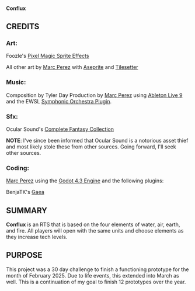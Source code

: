 #### Conflux

## CREDITS

### **Art**:
Foozle's [Pixel Magic Sprite Effects](https://foozlecc.itch.io/pixel-magic-sprite-effects)

All other art by [Marc Perez](https://github.com/mperez68) with [Aseprite](https://www.aseprite.org/) and [Tilesetter](https://www.tilesetter.org/)

### **Music**:
Composition by Tyler Day
Production by [Marc Perez](https://github.com/mperez68) using [Ableton Live 9](https://www.ableton.com/en/blog/live-9-7-available-now/) and the EWSL [Symphonic Orchestra Plugin](https://www.soundsonline.com/orchestral/symphonic-orchestra).

### **Sfx**:
Ocular Sound's [Complete Fantasy Collection](https://ocularsounds.com/products/the-complete-fantasy-collection?_pos=1&_psq=fantasy&_ss=e&_v=1.0)

**NOTE**: I've since been informed that Ocular Sound is a notorious asset thief and most likely stole these from other sources. Going forward, I'll seek other sources.

### **Coding**:
[Marc Perez](https://github.com/mperez68) using the [Godot 4.3 Engine](https://godotengine.org/releases/4.3/) and the following plugins:

BenjaTK's [Gaea](https://github.com/BenjaTK/Gaea)

## SUMMARY
**Conflux** is an RTS that is based on the four elements of water, air, earth, and fire. All players will open with the same units and choose elements as they increase tech levels.

## PURPOSE
This project was a 30 day challenge to finish a functioning prototype for the month of February 2025. Due to life events, this extended into March as well. This is a continuation of my goal to finish 12 prototypes over the year.
